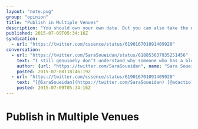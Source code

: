 ```yaml
---
layout: "note.pug"
group: "opinion"
title: "Publish in Multiple Venues"
description: "You should own your own data. But you can also take the next step."
published: 2015-07-09T05:34:16Z
syndication:
  - url: "https://twitter.com/cssence/status/619016701091409920"
conversation:
  - url: "https://twitter.com/SaraSoueidan/status/618853637935251456"
    text: "I still genuinely don’t understand why someone who has a blog would rather post an article on Medium instead."
    author: {url: "https://twitter.com/SaraSoueidan", name: "Sara Soueidan"}
    posted: 2015-07-08T18:46:19Z
  - url: "https://twitter.com/cssence/status/619016701091409920"
    text: "[@SaraSoueidan](https://twitter.com/SaraSoueidan) [@adactio](https://twitter.com/adactio) I’m all-in on <abbr title=\"Own Your Own Data\">OYOD</abbr> but I like [@zeldman](https://twitter.com/zeldman)’s take on publishing in multiple venues [zeldman.com/2015/04/20/whos-afraid-of-the-big-bad-medium](http://www.zeldman.com/2015/04/20/whos-afraid-of-the-big-bad-medium/)"
    posted: 2015-07-09T05:34:16Z
---
```


# Publish in Multiple Venues
